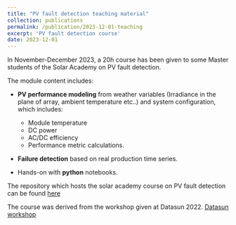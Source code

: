 ```yaml
---
title: "PV fault detection teaching material"
collection: publications
permalink: /publication/2023-12-01-teaching
excerpt: 'PV fault detection course'
date: 2023-12-01
---
```


In November-December 2023, a 20h course has been given to some Master students of the Solar Academy on PV fault detection.

The module content includes:

- **PV performance modeling** from weather variables (Irradiance in the plane of array, ambient temperature etc..) and system configuration, which includes:
   - Module temperature 
   - DC power
   - AC/DC efficiency
   - Performance metric calculations.

- **Failure detection** based on real production time series.

- Hands-on with **python** notebooks.

The repository which hosts the solar academy course on PV fault detection can be found [here](https://github.com/AlexandreHugoMathieu/pvfault_detection_solar_academy)

The course was derived from the workshop given at Datasun 2022. [Datasun workshop](https://alexandrehugomathieu.github.io/alexandremathieu.github.io//publication/2022-11-14-datasun-workshop)